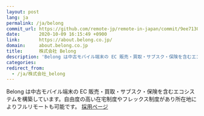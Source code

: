 ```yaml
---
layout: post
lang: ja
permalink: /ja/belong
commit_url: https://github.com/remote-jp/remote-in-japan/commit/9ee7130f55e90c6807284c2b2f45713556b2c9a6
date:       2020-10-09 16:15:49 +0900
link:       https://about.belong.co.jp/
domain:     about.belong.co.jp
title:      株式会社 Belong
description: 'Belong は中古モバイル端末の EC 販売・買取・サブスク・保険を含むエコシステムを構築しています。自由度の高い在宅制度やフレックス制度があり所在地によりフルリモートも可能です。 採用ページ'
categories: 
redirect_from:
  - /ja/株式会社_belong
---
```


<p>Belong は中古モバイル端末の EC 販売・買取・サブスク・保険を含むエコシステムを構築しています。自由度の高い在宅制度やフレックス制度があり所在地によりフルリモートも可能です。 <a href="https://about.belong.co.jp/recruit/">採用ページ</a></p>
